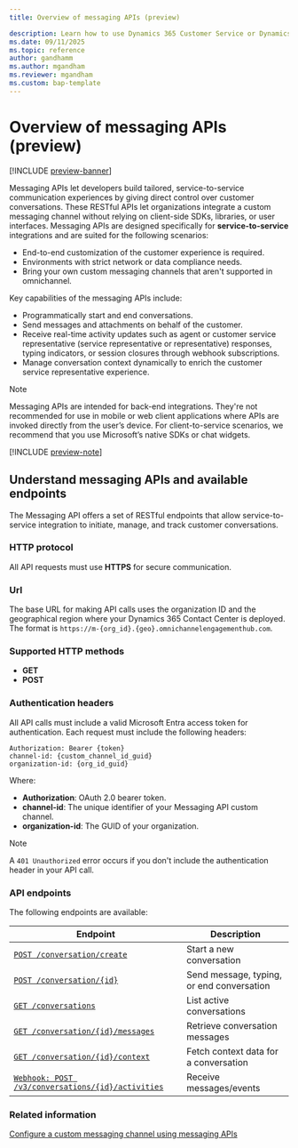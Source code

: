 ```yaml
---
title: Overview of messaging APIs (preview)

description: Learn how to use Dynamics 365 Customer Service or Dynamics 365 Contact Center messaging APIs to build custom service-to-service communication experiences with RESTful endpoints.
ms.date: 09/11/2025
ms.topic: reference
author: gandhamm
ms.author: mgandham
ms.reviewer: mgandham
ms.custom: bap-template
---
```


# Overview of messaging APIs (preview)

[!INCLUDE [preview-banner](~/../shared-content/shared/preview-includes/preview-banner.md)]

Messaging APIs let developers build tailored, service-to-service communication experiences by giving direct control over customer conversations. These RESTful APIs let organizations integrate a custom messaging channel without relying on client-side SDKs, libraries, or user interfaces. 
Messaging APIs are designed specifically for **service-to-service** integrations and are suited for the following scenarios:

- End-to-end customization of the customer experience is required.
- Environments with strict network or data compliance needs.
- Bring your own custom messaging channels that aren't supported in omnichannel.

Key capabilities of the messaging APIs include:

- Programmatically start and end conversations.
- Send messages and attachments on behalf of the customer.
- Receive real-time activity updates such as agent or customer service representative (service representative or representative) responses, typing indicators, or session closures through webhook subscriptions.
- Manage conversation context dynamically to enrich the customer service representative experience.

> [!NOTE] 
> Messaging APIs are intended for back-end integrations. They're not recommended for use in mobile or web client applications where APIs are invoked directly from the user’s device. For client-to-service scenarios, we recommend that you use Microsoft’s native SDKs or chat widgets.

[!INCLUDE [preview-note](~/../shared-content/shared/preview-includes/preview-note-d365.md)]

## Understand messaging APIs and available endpoints

The Messaging API offers a set of RESTful endpoints that allow service-to-service integration to initiate, manage, and track customer conversations. 

### HTTP protocol

All API requests must use **HTTPS** for secure communication. 

### Url

The base URL for making API calls uses the organization ID and the geographical region where your Dynamics 365 Contact Center is deployed. The format is `https://m-{org_id}.{geo}.omnichannelengagementhub.com`.

### Supported HTTP methods

- **GET**
- **POST**

### Authentication headers

All API calls must include a valid Microsoft Entra access token for authentication. Each request must include the following headers:

```http
Authorization: Bearer {token}
channel-id: {custom_channel_id_guid}
organization-id: {org_id_guid}
```
Where:

- **Authorization**: OAuth 2.0 bearer token.
- **channel-id**: The unique identifier of your Messaging API custom channel.
- **organization-id**: The GUID of your organization.

> [!NOTE] 
> A `401 Unauthorized` error occurs if you don't include the authentication header in your API call.

### API endpoints

The following endpoints are available:

| **Endpoint**                                      | **Description**                           |
| ------------------------------------------------- | ----------------------------------------- |
| [`POST /conversation/create`](./api/api-conversation-create.md)                       | Start a new conversation                  |
| [`POST /conversation/{id}`](./api/api-conversation-endpoint.md)                         | Send message, typing, or end conversation |
| [`GET /conversations`](./api/api-conversation.md)                              | List active conversations                 |
| [`GET /conversation/{id}/messages`](./api/api-conversation-messages.md)                 | Retrieve conversation messages            |
| [`GET /conversation/{id}/context`](./api/api-conversation-context.md)                  | Fetch context data for a conversation     |
| [`Webhook: POST /v3/conversations/{id}/activities`](./api/api-conversation-webhook.md) | Receive messages/events             |

### Related information

[Configure a custom messaging channel using messaging APIs](configure-custom-messaging-channel.md)  